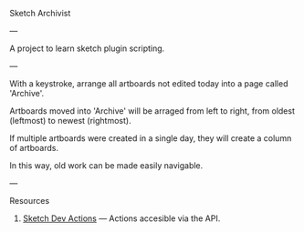 Sketch Archivist

—

A project to learn sketch plugin scripting.

—

With a keystroke, arrange all artboards not edited today into a page called 'Archive'.

Artboards moved into 'Archive' will be arraged from left to right, from oldest (leftmost) to newest (rightmost).

If multiple artboards were created in a single day, they will create a column of artboards.

In this way, old work can be made easily navigable.

—

Resources

1. [Sketch Dev Actions](http://developer.sketchapp.com/reference/action/) — Actions accesible via the API.
